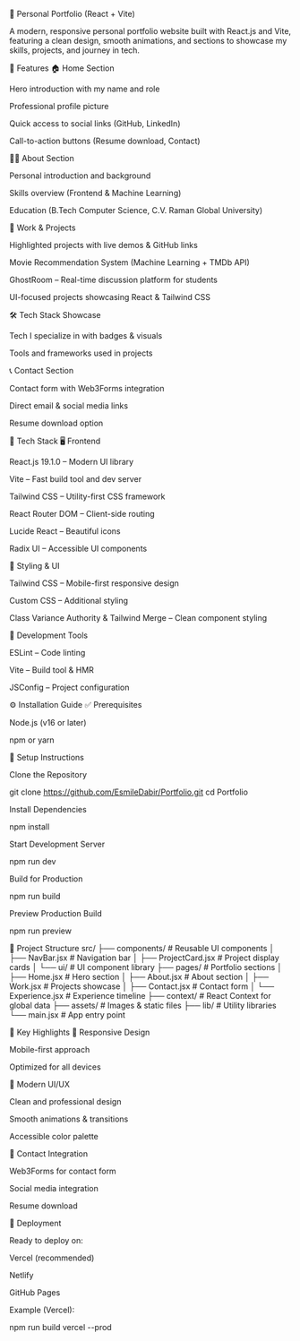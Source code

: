 🎨 Personal Portfolio (React + Vite)

A modern, responsive personal portfolio website built with React.js and Vite, featuring a clean design, smooth animations, and sections to showcase my skills, projects, and journey in tech.

🚀 Features
🏠 Home Section

Hero introduction with my name and role

Professional profile picture

Quick access to social links (GitHub, LinkedIn)

Call-to-action buttons (Resume download, Contact)

👨‍💻 About Section

Personal introduction and background

Skills overview (Frontend & Machine Learning)

Education (B.Tech Computer Science, C.V. Raman Global University)

💼 Work & Projects

Highlighted projects with live demos & GitHub links

Movie Recommendation System (Machine Learning + TMDb API)

GhostRoom – Real-time discussion platform for students

UI-focused projects showcasing React & Tailwind CSS

🛠️ Tech Stack Showcase

Tech I specialize in with badges & visuals

Tools and frameworks used in projects

📞 Contact Section

Contact form with Web3Forms integration

Direct email & social media links

Resume download option

🧰 Tech Stack
🖥️ Frontend

React.js 19.1.0 – Modern UI library

Vite – Fast build tool and dev server

Tailwind CSS – Utility-first CSS framework

React Router DOM – Client-side routing

Lucide React – Beautiful icons

Radix UI – Accessible UI components

🎨 Styling & UI

Tailwind CSS – Mobile-first responsive design

Custom CSS – Additional styling

Class Variance Authority & Tailwind Merge – Clean component styling

🔧 Development Tools

ESLint – Code linting

Vite – Build tool & HMR

JSConfig – Project configuration

⚙️ Installation Guide
✅ Prerequisites

Node.js (v16 or later)

npm or yarn

🔧 Setup Instructions

Clone the Repository

git clone https://github.com/EsmileDabir/Portfolio.git
cd Portfolio


Install Dependencies

npm install


Start Development Server

npm run dev


Build for Production

npm run build


Preview Production Build

npm run preview

📁 Project Structure
src/
├── components/      # Reusable UI components
│   ├── NavBar.jsx   # Navigation bar
│   ├── ProjectCard.jsx # Project display cards
│   └── ui/          # UI component library
├── pages/           # Portfolio sections
│   ├── Home.jsx     # Hero section
│   ├── About.jsx    # About section
│   ├── Work.jsx     # Projects showcase
│   ├── Contact.jsx  # Contact form
│   └── Experience.jsx # Experience timeline
├── context/         # React Context for global data
├── assets/          # Images & static files
├── lib/             # Utility libraries
└── main.jsx         # App entry point

🎯 Key Highlights
📱 Responsive Design

Mobile-first approach

Optimized for all devices

🎨 Modern UI/UX

Clean and professional design

Smooth animations & transitions

Accessible color palette

📧 Contact Integration

Web3Forms for contact form

Social media integration

Resume download

🚀 Deployment

Ready to deploy on:

Vercel (recommended)

Netlify

GitHub Pages

Example (Vercel):

npm run build
vercel --prod

